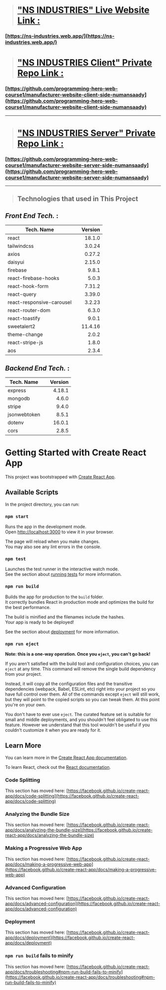> # ["NS INDUSTRIES" Live Website Link :](https://ns-industries.web.app/)

### [https://ns-industries.web.app/](https://ns-industries.web.app/)

> # ["NS INDUSTRIES Client" Private Repo Link :](https://github.com/programming-hero-web-course1/manufacturer-website-client-side-numansaady)

### [https://github.com/programming-hero-web-course1/manufacturer-website-client-side-numansaady](https://github.com/programming-hero-web-course1/manufacturer-website-client-side-numansaady)

---

> # ["NS INDUSTRIES Server" Private Repo Link :](https://github.com/programming-hero-web-course1/manufacturer-website-server-side-numansaady)

### [https://github.com/programming-hero-web-course1/manufacturer-website-server-side-numansaady](https://github.com/programming-hero-web-course1/manufacturer-website-server-side-numansaady)

---

> ## Technologies that used in This Project

## _Front End Tech._ :

| Tech. Name                |     | Version |
| ------------------------- | :-: | ------: |
| react                     |     |  18.1.0 |
| tailwindcss               |     |  3.0.24 |
| axios                     |     |  0.27.2 |
| daisyui                   |     |  2.15.0 |
| firebase                  |     |   9.8.1 |
| react-firebase-hooks      |     |   5.0.3 |
| react-hook-form           |     |  7.31.2 |
| react-query               |     |  3.39.0 |
| react-responsive-carousel |     |  3.2.23 |
| react-router-dom          |     |   6.3.0 |
| react-toastify            |     |   9.0.1 |
| sweetalert2               |     | 11.4.16 |
| theme-change              |     |   2.0.2 |
| react-stripe-js           |     |   1.8.0 |
| aos                       |     |   2.3.4 |

## _Backend End Tech._ :

| Tech. Name   |     | Version |
| ------------ | :-: | ------: |
| express      |     |  4.18.1 |
| mongodb      |     |   4.6.0 |
| stripe       |     |   9.4.0 |
| jsonwebtoken |     |   8.5.1 |
| dotenv       |     |  16.0.1 |
| cors         |     |   2.8.5 |

# Getting Started with Create React App

This project was bootstrapped with [Create React App](https://github.com/facebook/create-react-app).

## Available Scripts

In the project directory, you can run:

### `npm start`

Runs the app in the development mode.\
Open [http://localhost:3000](http://localhost:3000) to view it in your browser.

The page will reload when you make changes.\
You may also see any lint errors in the console.

### `npm test`

Launches the test runner in the interactive watch mode.\
See the section about [running tests](https://facebook.github.io/create-react-app/docs/running-tests) for more information.

### `npm run build`

Builds the app for production to the `build` folder.\
It correctly bundles React in production mode and optimizes the build for the best performance.

The build is minified and the filenames include the hashes.\
Your app is ready to be deployed!

See the section about [deployment](https://facebook.github.io/create-react-app/docs/deployment) for more information.

### `npm run eject`

**Note: this is a one-way operation. Once you `eject`, you can't go back!**

If you aren't satisfied with the build tool and configuration choices, you can `eject` at any time. This command will remove the single build dependency from your project.

Instead, it will copy all the configuration files and the transitive dependencies (webpack, Babel, ESLint, etc) right into your project so you have full control over them. All of the commands except `eject` will still work, but they will point to the copied scripts so you can tweak them. At this point you're on your own.

You don't have to ever use `eject`. The curated feature set is suitable for small and middle deployments, and you shouldn't feel obligated to use this feature. However we understand that this tool wouldn't be useful if you couldn't customize it when you are ready for it.

## Learn More

You can learn more in the [Create React App documentation](https://facebook.github.io/create-react-app/docs/getting-started).

To learn React, check out the [React documentation](https://reactjs.org/).

### Code Splitting

This section has moved here: [https://facebook.github.io/create-react-app/docs/code-splitting](https://facebook.github.io/create-react-app/docs/code-splitting)

### Analyzing the Bundle Size

This section has moved here: [https://facebook.github.io/create-react-app/docs/analyzing-the-bundle-size](https://facebook.github.io/create-react-app/docs/analyzing-the-bundle-size)

### Making a Progressive Web App

This section has moved here: [https://facebook.github.io/create-react-app/docs/making-a-progressive-web-app](https://facebook.github.io/create-react-app/docs/making-a-progressive-web-app)

### Advanced Configuration

This section has moved here: [https://facebook.github.io/create-react-app/docs/advanced-configuration](https://facebook.github.io/create-react-app/docs/advanced-configuration)

### Deployment

This section has moved here: [https://facebook.github.io/create-react-app/docs/deployment](https://facebook.github.io/create-react-app/docs/deployment)

### `npm run build` fails to minify

This section has moved here: [https://facebook.github.io/create-react-app/docs/troubleshooting#npm-run-build-fails-to-minify](https://facebook.github.io/create-react-app/docs/troubleshooting#npm-run-build-fails-to-minify)

